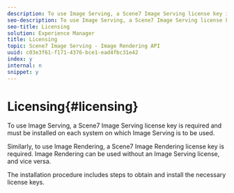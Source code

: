 ```yaml
---
description: To use Image Serving, a Scene7 Image Serving license key is required and must be installed on each system on which Image Serving is to be used.
seo-description: To use Image Serving, a Scene7 Image Serving license key is required and must be installed on each system on which Image Serving is to be used.
seo-title: Licensing
solution: Experience Manager
title: Licensing
topic: Scene7 Image Serving - Image Rendering API
uuid: c03e3f61-f171-4376-bce1-ead4fbc31e42
index: y
internal: n
snippet: y
---
```


# Licensing{#licensing}

To use Image Serving, a Scene7 Image Serving license key is required and must be installed on each system on which Image Serving is to be used.

Similarly, to use Image Rendering, a Scene7 Image Rendering license key is required. Image Rendering can be used without an Image Serving license, and vice versa.

The installation procedure includes steps to obtain and install the necessary license keys. 
